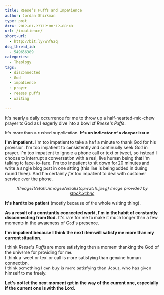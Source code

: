 ```yaml
---
title: Reese’s Puffs and Impatience
author: Jordan Shirkman
type: post
date: 2012-01-23T12:00:12+00:00
url: /impatience/
short-url:
  - http://bit.ly/wnfG2q
dsq_thread_id:
  - 549656389
categories:
  - Theology
tags:
  - disconnected
  - God
  - impatience
  - prayer
  - reeses puffs
  - waiting

---
```

It's nearly a daily occurrence for me to throw up a half-hearted-mid-chew prayer to God as I eagerly dive into a bowl of _Reese's Puffs_.

It's more than a rushed supplication. **It's an indicator of a deeper issue.**

**I'm impatient.** I'm too impatient to take a half a minute to thank God for his provision. I'm too impatient to consistently and continually seek God in prayer. I'm too impatient to ignore a phone call or text or tweet, so instead I choose to interrupt a conversation with a real, live human being that I'm talking to face-to-face. I'm too impatient to sit down for 20 minutes and write a single blog post in one sitting (this line is being added in during round three). And I'm certainly _far_ too impatient to deal with customer service over the phone.

<address style="text-align: center;">
  ![Image](/static/images/smallstopwatch.jpeg) Image provided by <a href="http://www.sxc.hu/photo/256328">stock.xchng</a>
</address>

**It's hard to be patient** (mostly because of the whole waiting thing).

**As a result of a constantly connected world, I'm in the habit of constantly disconnecting from God.** It's rare for me to make it much longer than a few moments in the awareness of God's presence.

**I'm impatient because I think the next item will satisfy me more than my current situation.**

I think _Reese's Puffs_ are more satisfying then a moment thanking the God of the universe for providing for me.  
I think a tweet or text or call is more satisfying than genuine human connection.  
I think something I can buy is more satisfying than Jesus, who has given himself to me freely.

**Let's not let the next moment get in the way of the current one, especially if the current one is with the Lord.**